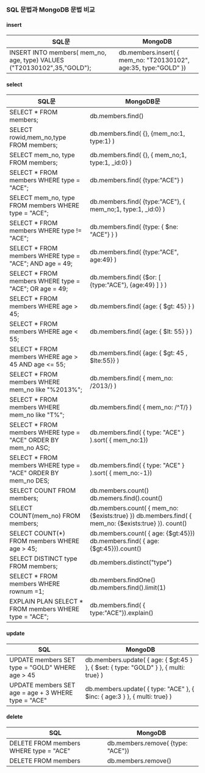 ### SQL 문법과 MongoDB 문법 비교

#### insert
|  SQL문                                                                   | MongoDB                                                            |
|--------------------------------------------------------------------------|--------------------------------------------------------------------|
| INSERT INTO members( mem_no, age, type) VALUES ("T20130102",35,"GOLD");  | db.members.insert( { mem_no: "T20130102", age:35, type:"GOLD" })   |

#### select
|  SQL문                                                         | MongoDB문                                                                                              |
|----------------------------------------------------------------|--------------------------------------------------------------------------------------------------------|
|  SELECT * FROM members;                                        |  db.members.find()                                                                                     |
| SELECT rowid,mem_no,type FROM members;                         | db.members.find( {}, {mem_no:1, type:1} )                                                              |
| SELECT mem_no, type FROM members;                              | db.members.find( {}, { mem_no;1, type:1, _id:0} )                                                      |
| SELECT * FROM members WHERE type = "ACE";                      | db.members.find( {type:"ACE"} )                                                                        |
|   SELECT mem_no, type FROM members WHERE type = "ACE";         | db.members.find( {type:"ACE"}, { mem_no;1, type:1, _id:0} )                                            |
|   SELECT * FROM members WHERE type != "ACE";                   |   db.members.find( {type: { $ne: "ACE"} } )                                                            |
|  SELECT * FROM members WHERE type = "ACE";  AND age = 49;      |   db.members.find( {type:"ACE", age:49} )                                                              |
|  SELECT * FROM members WHERE type = "ACE";  OR age = 49;       |   db.members.find( {$or: [ {type:"ACE"}, {age:49} ] } )                                                |
|  SELECT * FROM members WHERE age > 45;                         |   db.members.find( {age: { $gt: 45} } )                                                                |
|  SELECT * FROM members WHERE age < 55;                         |   db.members.find( {age: { $lt: 55} } )                                                                |
|  SELECT * FROM members WHERE age > 45 AND age <= 55;           |   db.members.find( {age: { $gt: 45 , $lte:55}} )                                                       |
|  SELECT * FROM members WHERE mem_no like "%2013%";             |  db.members.find(  { mem_no: /2013/} )                                                                 |
|  SELECT * FROM members WHERE mem_no like "T%";                 |  db.members.find(  { mem_no: /^T/} )                                                                   |
|  SELECT * FROM members WHERE type = "ACE" ORDER BY mem_no ASC; |  db.members.find( { type: "ACE" } ).sort( { mem_no:1})                                                 |
|  SELECT * FROM members WHERE type = "ACE" ORDER BY mem_no DES; |  db.members.find( { type: "ACE" } ).sort( { mem_no:-1})                                                |
|  SELECT COUNT FROM members;                                    | db.members.count()   db.memers.find().count()                                                          |
|  SELECT COUNT(mem_no) FROM members;                            | db.members.count( { mem_no: {$exists:true} })   db.members.find( { mem_no: {$exists:true} }). count()  |
|  SELECT COUNT(*) FROM members WHERE age > 45;                  | db.members.count( { age: {$gt:45}})   db.members.find( { age: {$gt:45}}).count()                       |
|  SELECT DISTINCT type FROM members;                            | db.members.distinct("type")                                                                            |
| SELECT * FROM members WHERE rownum =1;                         | db.members.findOne()   db.members.find().limit(1)                                                      |
| EXPLAIN PLAN SELECT * FROM members WHERE type = "ACE";         | db.members.find( { type:"ACE"}).explain()                                                              |


#### update
|  SQL                                                 | MongoDB                                                                              |
|------------------------------------------------------|--------------------------------------------------------------------------------------|
|  UPDATE members SET type = "GOLD" WHERE age > 45     | db.members.update( { age: { $gt:45 } }, { $set: { type: "GOLD" } }, { multi: true} ) |
|  UPDATE members SET age = age + 3 WHERE type = "ACE" |   db.members.update( { type: "ACE" }, { $inc: { age:3 } }, { multi: true} )          |

#### delete
|  SQL                                    | MongoDB                            |
|-----------------------------------------|------------------------------------|
| DELETE FROM members WHERE type = "ACE"  | db.members.remove( {type: "ACE"})  |
| DELETE FROM members                     | db.members.remove()                |